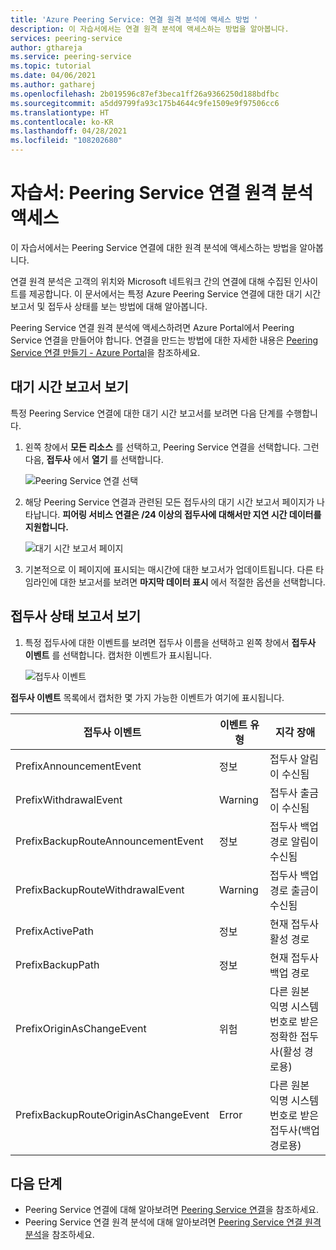 ```yaml
---
title: 'Azure Peering Service: 연결 원격 분석에 액세스 방법 '
description: 이 자습서에서는 연결 원격 분석에 액세스하는 방법을 알아봅니다.
services: peering-service
author: gthareja
ms.service: peering-service
ms.topic: tutorial
ms.date: 04/06/2021
ms.author: gatharej
ms.openlocfilehash: 2b019596c87ef3beca1ff26a9366250d188bdfbc
ms.sourcegitcommit: a5dd9799fa93c175b4644c9fe1509e9f97506cc6
ms.translationtype: HT
ms.contentlocale: ko-KR
ms.lasthandoff: 04/28/2021
ms.locfileid: "108202680"
---
```

# <a name="tutorial-accessing-peering-service-connection-telemetry"></a>자습서: Peering Service 연결 원격 분석 액세스

 이 자습서에서는 Peering Service 연결에 대한 원격 분석에 액세스하는 방법을 알아봅니다.
 
 연결 원격 분석은 고객의 위치와 Microsoft 네트워크 간의 연결에 대해 수집된 인사이트를 제공합니다. 이 문서에서는 특정 Azure Peering Service 연결에 대한 대기 시간 보고서 및 접두사 상태를 보는 방법에 대해 알아봅니다. 

Peering Service 연결 원격 분석에 액세스하려면 Azure Portal에서 Peering Service 연결을 만들어야 합니다. 연결을 만드는 방법에 대한 자세한 내용은 [Peering Service 연결 만들기 - Azure Portal](azure-portal.md)을 참조하세요.


## <a name="view-a-latency-report"></a>대기 시간 보고서 보기

특정 Peering Service 연결에 대한 대기 시간 보고서를 보려면 다음 단계를 수행합니다.

1. 왼쪽 창에서 **모든 리소스** 를 선택하고, Peering Service 연결을 선택합니다. 그런 다음, **접두사** 에서 **열기** 를 선택합니다. 

   ![Peering Service 연결 선택](./media/peering-service-measure/peering-service-measure-menu.png)

2. 해당 Peering Service 연결과 관련된 모든 접두사의 대기 시간 보고서 페이지가 나타납니다. **피어링 서비스 연결은 /24 이상의 접두사에 대해서만 지연 시간 데이터를 지원합니다.**

      ![대기 시간 보고서 페이지](./media/peering-service-measure/peering-service-latency-report.png)

3. 기본적으로 이 페이지에 표시되는 매시간에 대한 보고서가 업데이트됩니다. 다른 타임라인에 대한 보고서를 보려면 **마지막 데이터 표시** 에서 적절한 옵션을 선택합니다. 

## <a name="view-prefix-state-report"></a>접두사 상태 보고서 보기

1. 특정 접두사에 대한 이벤트를 보려면 접두사 이름을 선택하고 왼쪽 창에서 **접두사 이벤트** 를 선택합니다. 캡처한 이벤트가 표시됩니다.


   ![접두사 이벤트](./media/peering-service-measure/peering-service-prefix-event.png)

 **접두사 이벤트** 목록에서 캡처한 몇 가지 가능한 이벤트가 여기에 표시됩니다.

| **접두사 이벤트** | **이벤트 유형**|**지각 장애**|
|-----------|---------|---------|
| PrefixAnnouncementEvent |정보|접두사 알림이 수신됨|
| PrefixWithdrawalEvent|Warning| 접두사 출금이 수신됨 |
| PrefixBackupRouteAnnouncementEvent |정보|접두사 백업 경로 알림이 수신됨 |
| PrefixBackupRouteWithdrawalEvent|Warning|접두사 백업 경로 출금이 수신됨 |
| PrefixActivePath |정보| 현재 접두사 활성 경로   |
| PrefixBackupPath | 정보|현재 접두사 백업 경로   |
| PrefixOriginAsChangeEvent|위험| 다른 원본 익명 시스템 번호로 받은 정확한 접두사(활성 경로용)| 
| PrefixBackupRouteOriginAsChangeEvent  | Error|다른 원본 익명 시스템 번호로 받은 접두사(백업 경로용)  |

## <a name="next-steps"></a>다음 단계

- Peering Service 연결에 대해 알아보려면 [Peering Service 연결](connection.md)을 참조하세요.
- Peering Service 연결 원격 분석에 대해 알아보려면 [Peering Service 연결 원격 분석](connection-telemetry.md)을 참조하세요.
